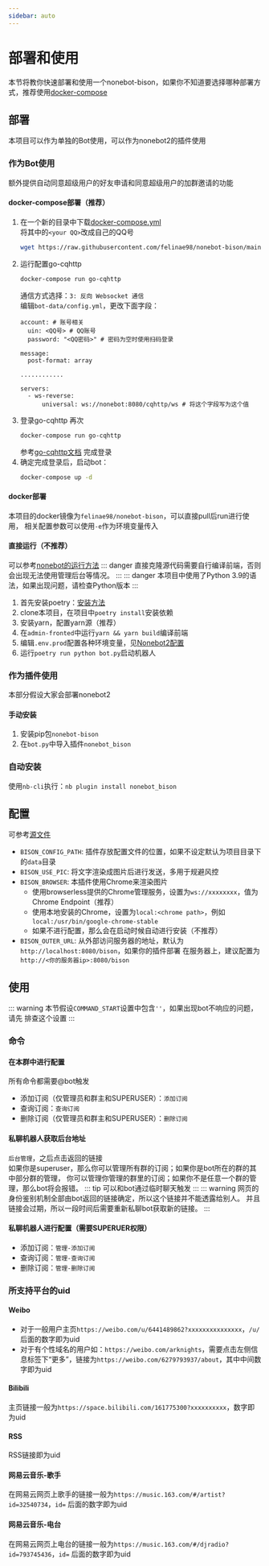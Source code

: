 ```yaml
---
sidebar: auto
---
```

# 部署和使用
本节将教你快速部署和使用一个nonebot-bison，如果你不知道要选择哪种部署方式，推荐使用[docker-compose](#docker-compose部署-推荐)

## 部署
本项目可以作为单独的Bot使用，可以作为nonebot2的插件使用
### 作为Bot使用
额外提供自动同意超级用户的好友申请和同意超级用户的加群邀请的功能
#### docker-compose部署（推荐）
1. 在一个新的目录中下载[docker-compose.yml](https://raw.githubusercontent.com/felinae98/nonebot-bison/main/docker-compose.yml)  
    将其中的`<your QQ>`改成自己的QQ号
    ```bash
    wget https://raw.githubusercontent.com/felinae98/nonebot-bison/main/docker-compose.yml
    ```
2. 运行配置go-cqhttp
    ```bash
    docker-compose run go-cqhttp
    ```
    通信方式选择：`3: 反向 Websocket 通信`  
    编辑`bot-data/config.yml`，更改下面字段：
    ```
    account: # 账号相关
      uin: <QQ号> # QQ账号
      password: "<QQ密码>" # 密码为空时使用扫码登录

    message:
      post-format: array

    ............

    servers:
      - ws-reverse:
          universal: ws://nonebot:8080/cqhttp/ws # 将这个字段写为这个值
    ```
3. 登录go-cqhttp
    再次
    ```bash
    docker-compose run go-cqhttp
    ```
    参考[go-cqhttp文档](https://docs.go-cqhttp.org/faq/slider.html#%E6%96%B9%E6%A1%88a-%E8%87%AA%E8%A1%8C%E6%8A%93%E5%8C%85)
    完成登录
4. 确定完成登录后，启动bot：
    ```bash
    docker-compose up -d
    ```
#### docker部署
本项目的docker镜像为`felinae98/nonebot-bison`，可以直接pull后run进行使用，
相关配置参数可以使用`-e`作为环境变量传入
#### 直接运行（不推荐）
可以参考[nonebot的运行方法](https://v2.nonebot.dev/guide/getting-started.html)
::: danger
直接克隆源代码需要自行编译前端，否则会出现无法使用管理后台等情况。
:::
::: danger
本项目中使用了Python 3.9的语法，如果出现问题，请检查Python版本
:::
1. 首先安装poetry：[安装方法](https://python-poetry.org/docs/#installation)
2. clone本项目，在项目中`poetry install`安装依赖
2. 安装yarn，配置yarn源（推荐）
3. 在`admin-fronted`中运行`yarn && yarn build`编译前端
3. 编辑`.env.prod`配置各种环境变量，见[Nonebot2配置](https://v2.nonebot.dev/guide/basic-configuration.html)
4. 运行`poetry run python bot.py`启动机器人
### 作为插件使用
本部分假设大家会部署nonebot2
#### 手动安装
1. 安装pip包`nonebot-bison`
2. 在`bot.py`中导入插件`nonebot_bison`
### 自动安装
使用`nb-cli`执行：`nb plugin install nonebot_bison`
## 配置
可参考[源文件](https://github.com/felinae98/nonebot-bison/blob/main/src/plugins/nonebot_bison/plugin_config.py)  
* `BISON_CONFIG_PATH`: 插件存放配置文件的位置，如果不设定默认为项目目录下的`data`目录
* `BISON_USE_PIC`: 将文字渲染成图片后进行发送，多用于规避风控
* `BISON_BROWSER`: 本插件使用Chrome来渲染图片
  * 使用browserless提供的Chrome管理服务，设置为`ws://xxxxxxxx`，值为Chrome Endpoint（推荐）
  * 使用本地安装的Chrome，设置为`local:<chrome path>`，例如`local:/usr/bin/google-chrome-stable`
  * 如果不进行配置，那么会在启动时候自动进行安装（不推荐）
* `BISON_OUTER_URL`: 从外部访问服务器的地址，默认为`http://localhost:8080/bison`，如果你的插件部署
    在服务器上，建议配置为`http://<你的服务器ip>:8080/bison`
## 使用
::: warning
本节假设`COMMAND_START`设置中包含`''`，如果出现bot不响应的问题，请先
排查这个设置
:::
### 命令
#### 在本群中进行配置
所有命令都需要@bot触发
* 添加订阅（仅管理员和群主和SUPERUSER）：`添加订阅`
* 查询订阅：`查询订阅`
* 删除订阅（仅管理员和群主和SUPERUSER）：`删除订阅`
#### 私聊机器人获取后台地址
`后台管理`，之后点击返回的链接  
如果你是superuser，那么你可以管理所有群的订阅；如果你是bot所在的群的其中部分群的管理，
你可以管理你管理的群里的订阅；如果你不是任意一个群的管理，那么bot将会报错。
::: tip
可以和bot通过临时聊天触发
:::
::: warning
网页的身份鉴别机制全部由bot返回的链接确定，所以这个链接并不能透露给别人。
并且链接会过期，所以一段时间后需要重新私聊bot获取新的链接。
:::
#### 私聊机器人进行配置（需要SUPERUER权限）
* 添加订阅：`管理-添加订阅`
* 查询订阅：`管理-查询订阅`
* 删除订阅：`管理-删除订阅`
### 所支持平台的uid
#### Weibo
* 对于一般用户主页`https://weibo.com/u/6441489862?xxxxxxxxxxxxxxx`，`/u/`后面的数字即为uid
* 对于有个性域名的用户如：`https://weibo.com/arknights`，需要点击左侧信息标签下“更多”，链接为`https://weibo.com/6279793937/about`，其中中间数字即为uid
#### Bilibili
主页链接一般为`https://space.bilibili.com/161775300?xxxxxxxxxx`，数字即为uid
#### RSS
RSS链接即为uid
#### 网易云音乐-歌手
在网易云网页上歌手的链接一般为`https://music.163.com/#/artist?id=32540734`，`id=`
后面的数字即为uid
#### 网易云音乐-电台
在网易云网页上电台的链接一般为`https://music.163.com/#/djradio?id=793745436`，`id=`
后面的数字即为uid
